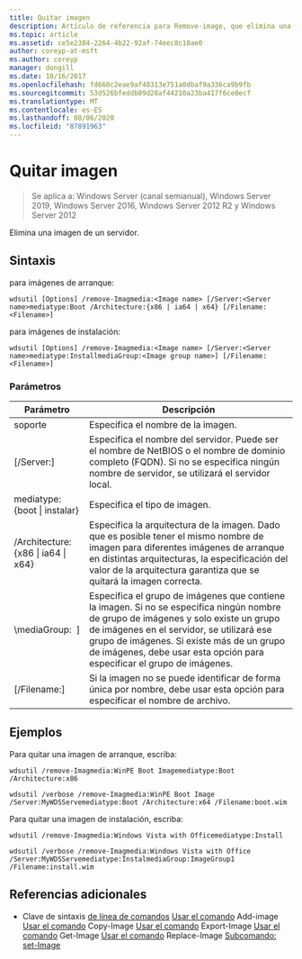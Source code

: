 ```yaml
---
title: Quitar imagen
description: Artículo de referencia para Remove-image, que elimina una imagen de un servidor.
ms.topic: article
ms.assetid: ce5e2384-2264-4b22-92af-74eec8c10ae0
author: coreyp-at-msft
ms.author: coreyp
manager: dongill
ms.date: 10/16/2017
ms.openlocfilehash: fd660c2eae9af48313e751a0dbaf9a336ca9b9fb
ms.sourcegitcommit: 53d526bfeddb89d28af44210a23ba417f6ce0ecf
ms.translationtype: MT
ms.contentlocale: es-ES
ms.lasthandoff: 08/06/2020
ms.locfileid: "87891963"
---
```

# <a name="remove-image"></a>Quitar imagen

> Se aplica a: Windows Server (canal semianual), Windows Server 2019, Windows Server 2016, Windows Server 2012 R2 y Windows Server 2012

Elimina una imagen de un servidor.

## <a name="syntax"></a>Sintaxis
para imágenes de arranque:
```
wdsutil [Options] /remove-Imagmedia:<Image name> [/Server:<Server name>mediatype:Boot /Architecture:{x86 | ia64 | x64} [/Filename:<Filename>]
```
para imágenes de instalación:
```
wdsutil [Options] /remove-Imagmedia:<Image name> [/Server:<Server name>mediatype:InstallmediaGroup:<Image group name>] [/Filename:<Filename>]
```
### <a name="parameters"></a>Parámetros
|Parámetro|Descripción|
|-------|--------|
soporte<Image name>|Especifica el nombre de la imagen.|
|[/Server:<Server name>]|Especifica el nombre del servidor. Puede ser el nombre de NetBIOS o el nombre de dominio completo (FQDN). Si no se especifica ningún nombre de servidor, se utilizará el servidor local.|
mediatype: {boot &#124; instalar}|Especifica el tipo de imagen.|
|/Architecture: {x86 &#124; ia64 &#124; x64}|Especifica la arquitectura de la imagen. Dado que es posible tener el mismo nombre de imagen para diferentes imágenes de arranque en distintas arquitecturas, la especificación del valor de la arquitectura garantiza que se quitará la imagen correcta.|
|\mediaGroup: <Image group name> ]|Especifica el grupo de imágenes que contiene la imagen. Si no se especifica ningún nombre de grupo de imágenes y solo existe un grupo de imágenes en el servidor, se utilizará ese grupo de imágenes. Si existe más de un grupo de imágenes, debe usar esta opción para especificar el grupo de imágenes.|
|[/Filename:<File name>]|Si la imagen no se puede identificar de forma única por nombre, debe usar esta opción para especificar el nombre de archivo.|
## <a name="examples"></a>Ejemplos
Para quitar una imagen de arranque, escriba:
```
wdsutil /remove-Imagmedia:WinPE Boot Imagemediatype:Boot /Architecture:x86
```
```
wdsutil /verbose /remove-Imagmedia:WinPE Boot Image /Server:MyWDSServemediatype:Boot /Architecture:x64 /Filename:boot.wim
```
Para quitar una imagen de instalación, escriba:
```
wdsutil /remove-Imagmedia:Windows Vista with Officemediatype:Install
```
```
wdsutil /verbose /remove-Imagmedia:Windows Vista with Office /Server:MyWDSServemediatype:InstalmediaGroup:ImageGroup1 /Filename:install.wim
```
## <a name="additional-references"></a>Referencias adicionales
- Clave de sintaxis [de línea de comandos](command-line-syntax-key.md) 
 [Usar el comando](using-the-add-image-command.md) 
 Add-image [Usar el comando](using-the-copy-image-command.md) 
 Copy-Image [Usar el comando](using-the-export-image-command.md) 
 Export-Image [Usar el comando](using-the-get-image-command.md) 
 Get-Image [Usar el comando](using-the-replace-image-command.md) 
 Replace-Image [Subcomando: set-Image](subcommand-set-image.md)
